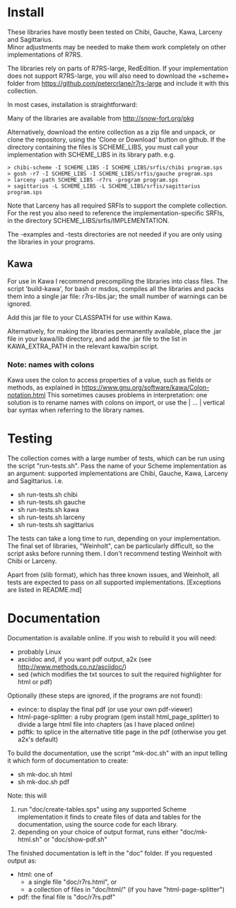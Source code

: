 # Install

These libraries have mostly been tested on Chibi, Gauche, Kawa, Larceny and Sagittarius.  
Minor adjustments may be needed to make them work completely on other implementations of R7RS.

The libraries rely on parts of R7RS-large, RedEdition.  If your implementation
does not support R7RS-large, you will also need to download the +scheme+ folder
from https://github.com/petercrlane/r7rs-large and include it with this
collection.  

In most cases, installation is straightforward:

Many of the libraries are available from http://snow-fort.org/pkg

Alternatively, download the entire collection as a zip file and unpack, or
clone the repository, using the 'Clone or Download' button on github.  If the
directory containing the files is SCHEME_LIBS, you must call your
implementation with SCHEME_LIBS in its library path.  e.g.

    > chibi-scheme -I SCHEME_LIBS -I SCHEME_LIBS/srfis/chibi program.sps
    > gosh -r7 -I SCHEME_LIBS -I SCHEME_LIBS/srfis/gauche program.sps
    > larceny -path SCHEME_LIBS -r7rs -program program.sps
    > sagittarius -L SCHEME_LIBS -L SCHEME_LIBS/srfis/sagittarius program.sps

Note that Larceny has all required SRFIs to support the complete collection.
For the rest you also need to reference the implementation-specific SRFIs, 
in the directory SCHEME_LIBS/srfis/IMPLEMENTATION.

The -examples and -tests directories are not needed if you are only using the
libraries in your programs.

## Kawa

For use in Kawa I recommend precompiling the libraries into class files.  The
script 'build-kawa', for bash or msdos, compiles all the libraries and packs
them into a single jar file: r7rs-libs.jar; the small number of warnings can 
be ignored.

Add this jar file to your CLASSPATH for use within Kawa.

Alternatively, for making the libraries permanently available, place the .jar file in your 
kawa/lib directory, and add the .jar file to the list in KAWA_EXTRA_PATH in the relevant 
kawa/bin script.

### Note: names with colons

Kawa uses the colon to access properties of a value, such as fields or methods, 
as explained in   https://www.gnu.org/software/kawa/Colon-notation.html
This sometimes causes problems in interpretation: one solution is to rename
names with colons on import, or use the | ... | vertical bar syntax when
referring to the library names.


# Testing

The collection comes with a large number of tests, which can be run using the script "run-tests.sh".
Pass the name of your Scheme implementation as an argument: supported implementations are Chibi, 
Gauche, Kawa, Larceny and Sagittarius.  i.e.

* sh run-tests.sh chibi
* sh run-tests.sh gauche
* sh run-tests.sh kawa
* sh run-tests.sh larceny
* sh run-tests.sh sagittarius

The tests can take a long time to run, depending on your implementation.  The final set of 
libraries, "Weinholt", can be particularly difficult, so the script asks before running them. 
I don't recommend testing Weinholt with Chibi or Larceny.

Apart from (slib format), which has three known issues, and Weinholt, all tests are expected 
to pass on all supported implementations.  [Exceptions are listed in README.md]


# Documentation

Documentation is available online.  If you wish to rebuild it you will need:

* probably Linux
* asciidoc and, if you want pdf output, a2x (see http://www.methods.co.nz/asciidoc/)
* sed (which modifies the txt sources to suit the required highlighter for html or pdf)

Optionally (these steps are ignored, if the programs are not found):

* evince: to display the final pdf (or use your own pdf-viewer)
* html-page-splitter: a ruby program (gem install html_page_splitter) to divide
  a large html file into chapters (as I have placed online)
* pdftk: to splice in the alternative title page in the pdf (otherwise you get a2x's default)

To build the documentation, use the script "mk-doc.sh" with an input telling it which 
form of documentation to create:

* sh mk-doc.sh html
* sh mk-doc.sh pdf

Note: this will

1. run "doc/create-tables.sps" using any supported Scheme implementation it finds to create 
   files of data and tables for the documentation, using the source code for each library.
2. depending on your choice of output format, runs either "doc/mk-html.sh" or "doc/show-pdf.sh"

The finished documentation is left in the "doc" folder.  If you requested output as:

* html: one of
  * a single file "doc/r7rs.html", or
  * a collection of files in "doc/html/" (if you have "html-page-splitter")
* pdf: the final file is "doc/r7rs.pdf"


